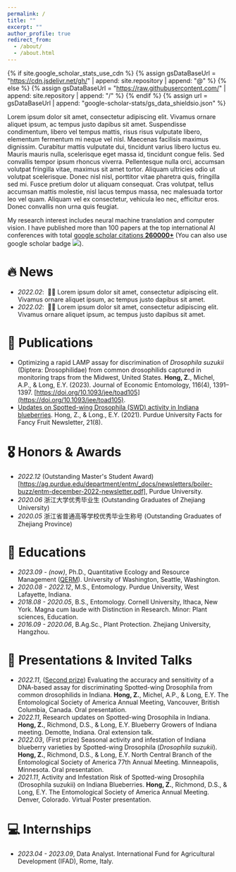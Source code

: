 ```yaml
---
permalink: /
title: ""
excerpt: ""
author_profile: true
redirect_from: 
  - /about/
  - /about.html
---
```


{% if site.google_scholar_stats_use_cdn %}
{% assign gsDataBaseUrl = "https://cdn.jsdelivr.net/gh/" | append: site.repository | append: "@" %}
{% else %}
{% assign gsDataBaseUrl = "https://raw.githubusercontent.com/" | append: site.repository | append: "/" %}
{% endif %}
{% assign url = gsDataBaseUrl | append: "google-scholar-stats/gs_data_shieldsio.json" %}

<span class='anchor' id='about-me'></span>

Lorem ipsum dolor sit amet, consectetur adipiscing elit. Vivamus ornare aliquet ipsum, ac tempus justo dapibus sit amet. Suspendisse condimentum, libero vel tempus mattis, risus risus vulputate libero, elementum fermentum mi neque vel nisl. Maecenas facilisis maximus dignissim. Curabitur mattis vulputate dui, tincidunt varius libero luctus eu. Mauris mauris nulla, scelerisque eget massa id, tincidunt congue felis. Sed convallis tempor ipsum rhoncus viverra. Pellentesque nulla orci, accumsan volutpat fringilla vitae, maximus sit amet tortor. Aliquam ultricies odio ut volutpat scelerisque. Donec nisl nisl, porttitor vitae pharetra quis, fringilla sed mi. Fusce pretium dolor ut aliquam consequat. Cras volutpat, tellus accumsan mattis molestie, nisl lacus tempus massa, nec malesuada tortor leo vel quam. Aliquam vel ex consectetur, vehicula leo nec, efficitur eros. Donec convallis non urna quis feugiat.

My research interest includes neural machine translation and computer vision. I have published more than 100 papers at the top international AI conferences with total <a href='https://scholar.google.com/citations?user=DhtAFkwAAAAJ'>google scholar citations <strong><span id='total_cit'>260000+</span></strong></a> (You can also use google scholar badge <a href='https://scholar.google.com/citations?user=DhtAFkwAAAAJ'><img src="https://img.shields.io/endpoint?url={{ url | url_encode }}&logo=Google%20Scholar&labelColor=f6f6f6&color=9cf&style=flat&label=citations"></a>).


# 🔥 News
- *2022.02*: &nbsp;🎉🎉 Lorem ipsum dolor sit amet, consectetur adipiscing elit. Vivamus ornare aliquet ipsum, ac tempus justo dapibus sit amet. 
- *2022.02*: &nbsp;🎉🎉 Lorem ipsum dolor sit amet, consectetur adipiscing elit. Vivamus ornare aliquet ipsum, ac tempus justo dapibus sit amet. 

# 📝 Publications 
-  Optimizing a rapid LAMP assay for discrimination of *Drosophila suzukii* (Diptera: Drosophilidae) from common drosophilids captured in monitoring traps from the Midwest, United States. **Hong, Z.**, Michel, A.P., & Long, E.Y. (2023). Journal of Economic Entomology, 116(4), 1391–1397. [https://doi.org/10.1093/jee/toad105](https://doi.org/10.1093/jee/toad105).
-  [Updates on Spotted-wing Drosophila (SWD) activity in Indiana blueberries](https://fff.hort.purdue.edu/article/updates-on-spotted-wing-drosophila-swd-activity-in-indiana-blueberries/). Hong, Z., & Long., E.Y. (2021). Purdue University Facts for Fancy Fruit Newsletter, 21(8).  

# 🎖 Honors & Awards
- *2022.12* (Outstanding Master's Student Award)[https://ag.purdue.edu/department/entm/_docs/newsletters/boiler-buzz/entm-december-2022-newsletter.pdf], Purdue University.
- *2020.06* 浙江大学优秀毕业生 (Outstanding Graduates of Zhejiang University)
- *2020.05* 浙江省普通高等学校优秀毕业生称号 (Outstanding Graduates of Zhejiang Province)

# 📖 Educations
- *2023.09 - (now)*, Ph.D., Quantitative Ecology and Resource Management ([QERM](https://quantitative.uw.edu/)). University of Washington, Seattle, Washington.
- *2020.08 - 2022.12*, M.S., Entomology. Purdue University, West Lafayette, Indiana. 
- *2018.08 - 2020.05*, B.S., Entomology. Cornell University, Ithaca, New York. Magna cum laude with Distinction in Research. Minor: Plant sciences, Education.
- *2016.09 - 2020.06*, B.Ag.Sc., Plant Protection. Zhejiang University, Hangzhou. 

# 💬 Presentations & Invited Talks
- *2022.11*, ([Second prize](https://entsoc.org/events/annual-meeting/student-competition/winners/2022)) Evaluating the accuracy and sensitivity of a DNA-based assay for discriminating Spotted-wing Drosophila from common drosophilids in Indiana. **Hong, Z.**, Michel, A.P., & Long, E.Y. The Entomological Society of America Annual Meeting, Vancouver, British Columbia, Canada. Oral presentation.
- *2022.11*, Research updates on Spotted-wing Drosophila in Indiana. **Hong, Z.**, Richmond, D.S., & Long, E.Y. Blueberry Growers of Indiana meeting. Demotte, Indiana. Oral extension talk. 
- *2022.03*, (First prize) Seasonal activity and infestation of Indiana blueberry varieties by Spotted-wing Drosophila (*Drosophila suzukii*). **Hong, Z.**, Richmond, D.S., & Long, E.Y. North Central Branch of the Entomological Society of America 77th Annual Meeting. Minneapolis, Minnesota. Oral presentation.
- *2021.11*, Activity and Infestation Risk of Spotted-wing Drosophila (Drosophila suzukii) on Indiana Blueberries. **Hong, Z.**, Richmond, D.S., & Long, E.Y. The Entomological Society of America Annual Meeting. Denver, Colorado. Virtual Poster presentation. 

# 💻 Internships
- *2023.04 - 2023.09*, Data Analyst. International Fund for Agricultural Development (IFAD), Rome, Italy.
